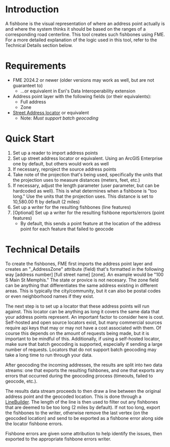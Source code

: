 # Introduction

A fishbone is the visual representation of where an address point actually is and where the system thinks it should be based on the ranges of a corresponding road centerline. This tool creates such fishbones using FME. For a more detailed explanation of the logic used in this tool, refer to the Technical Details section below.

# Requirements

* FME 2024.2 or newer (older versions may work as well, but are not guaranteet to)
  * ...or equivalent in Esri's Data Interoperability extension
* Address point layer with the following fields (or their equivalents):
  * Full address
  * Zone
* [Street Address locator](https://pro.arcgis.com/en/pro-app/latest/help/data/geocoding/introduction-to-locator-roles.htm) or equivalent
  * Note: *Must support batch geocoding*

# Quick Start

1. Set up a reader to import address points
2. Set up street address locator or equivalent. Using an ArcGIS Enterprise one by default, but others would work as well
3. If necessary, reproject the source address points
4. Take note of the projection that's being used, specifically the units that the projection uses to measure distances (meters, feet, etc.)
5. If necessary, adjust the length parameter (user parameter, but can be hardcoded as well). This is what determines when a fishbone is "too long." Use the units that the projection uses. This distance is set to 10,580.00 ft by default (2 miles) 
6. Set up a writer for the resulting fishbones (line features)
7. [Optional] Set up a writer for the resulting fishbone reports/errors (point features)
   * By default, this sends a point feature at the location of the address point for each feature that failed to geocode
  
# Technical Details

To create the fishbones, FME first imports the address point layer and creates an "_AddressZone" attribute (field) that's formatted in the following way [address number] [full street name] [zone]. An example would be "100 S Main St Memphis." The state or provice is not necesary. The zone field can be anything that differentiates the same address existing in different areas. This is typically the city/community, but it can also be postal codes or even neighborhood names if they exist.

The next step is to set up a locator that these address points will run against. This locator can be anything as long it covers the same data that your address points represent. An important factor to consider here is cost. Self-hosted and open source locators exist, but many commercial sources require api keys that may or may not have a cost associated with them. Of course this depends on the amount of requests being made, but it is important to be mindful of this. Additionally, if using a self-hosted locator, make sure that batch geocoding is supported, especially if sending a large number of requests.  Locators that do not support batch geocoding may take a long time to run through your data.

After geocoding the incoming addresses, the results are split into two data streams: one that exports the resulting fishbones, and one that exports any errors that occurred during the geocoding process (timeouts, failed to geocode, etc.).

The results data stream proceeds to then draw a line between the original address point and the geocoded location. This is done through a [LineBuilder](https://docs.safe.com/fme/html/FME-Form-Documentation/FME-Transformers/Transformers/linebuilder.htm). The length of the line is then used to filter out any fishbones that are deemed to be too long (2 miles by default). If not too long, export the fishbones to the writer, otherwise remove the last vertex (on the geocoded location) and send to be exported as a fishbone error along side the locator fishbone errors.

Fishbone errors are given some attribution to help identify the issues, then exported to the appropriate fishbone errors writer.
